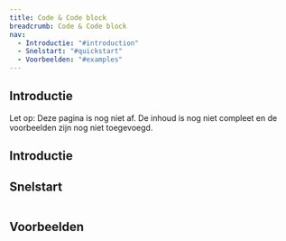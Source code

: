 ```yaml
---
title: Code & Code block
breadcrumb: Code & Code block
nav:
  - Introductie: "#introduction"
  - Snelstart: "#quickstart"
  - Voorbeelden: "#examples"
---
```


<h2 id="introduction">Introductie</h2>

<p class="warning">
  <span>Let op:</span>
  Deze pagina is nog niet af. De inhoud is nog niet compleet en de voorbeelden zijn nog niet toegevoegd.
</p>

<h2 id="introduction">Introductie</h2>

<h2 id="quickstart">Snelstart</h2>

```scss

```

<h2 id="examples">Voorbeelden</h2>

```html

```
